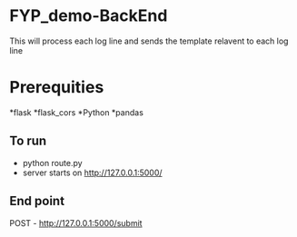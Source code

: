 # FYP_demo-BackEnd
This will process each log line and sends the template relavent to each log line

# Prerequities
*flask
*flask_cors
*Python
*pandas


## To run
- python route.py
- server starts on http://127.0.0.1:5000/

## End point
POST - http://127.0.0.1:5000/submit



